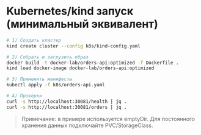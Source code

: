 # Kubernetes/kind запуск (минимальный эквивалент)

```bash
# 1) Создать кластер
kind create cluster --config k8s/kind-config.yaml

# 2) Собрать и загрузить образ
docker build -t docker-lab/orders-api:optimized -f Dockerfile .
kind load docker-image docker-lab/orders-api:optimized

# 3) Применить манифесты
kubectl apply -f k8s/orders-api.yaml

# 4) Проверки
curl -s http://localhost:30081/health | jq .
curl -s http://localhost:30081/orders | jq .
```
> Примечание: в примере используется emptyDir. Для постоянного хранения данных подключайте PVC/StorageClass.
